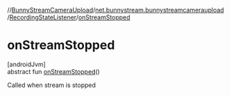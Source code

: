 //[BunnyStreamCameraUpload](../../../index.md)/[net.bunnystream.bunnystreamcameraupload](../index.md)/[RecordingStateListener](index.md)/[onStreamStopped](on-stream-stopped.md)

# onStreamStopped

[androidJvm]\
abstract fun [onStreamStopped](on-stream-stopped.md)()

Called when stream is stopped

